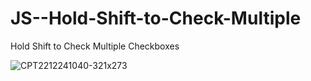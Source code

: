 # JS--Hold-Shift-to-Check-Multiple
Hold Shift to Check Multiple Checkboxes


![CPT2212241040-321x273](https://user-images.githubusercontent.com/7193460/209422670-de64b82c-df46-49df-bfc8-fac583306612.gif)

